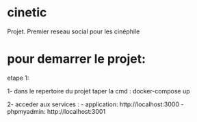 # cinetic
Projet. Premier reseau social pour les cinéphile

# pour demarrer le projet:

etape 1:

1- dans le repertoire du projet taper la cmd : docker-compose up

2- acceder aux services :
    - application: http://localhost:3000
    - phpmyadmin: http://localhost:3001